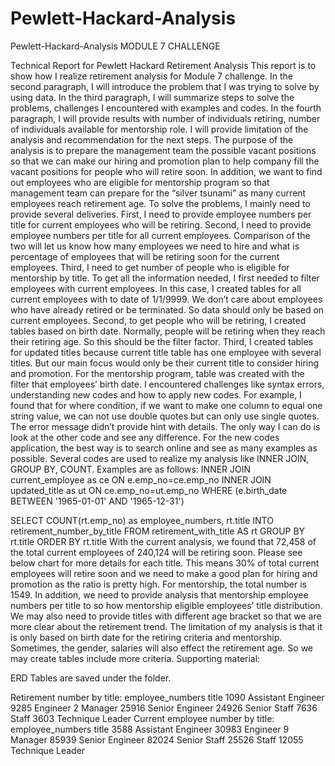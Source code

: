 # Pewlett-Hackard-Analysis
Pewlett-Hackard-Analysis MODULE 7 CHALLENGE


Technical Report for Pewlett Hackard Retirement Analysis
This report is to show how I realize retirement analysis for Module 7 challenge. In the second paragraph, I will introduce the problem that I was trying to solve by using data. In the third paragraph, I will summarize steps to solve the problems, challenges I encountered with examples and codes. In the fourth paragraph, I will provide results with number of individuals retiring, number of individuals available for mentorship role. I will provide limitation of the analysis and recommendation for the next steps.
The purpose of the analysis is to prepare the management team the possible vacant positions so that we can make our hiring and promotion plan to help company fill the vacant positions for people who will retire soon. In addition, we want to find out employees who are eligible for mentorship program so that management team can prepare for the “silver tsunami” as many current employees reach retirement age.
To solve the problems, I mainly need to provide several deliveries. First, I need to provide employee numbers per title for current employees who will be retiring. Second, I need to provide employee numbers per title for all current employees. Comparison of the two will let us know how many employees we need to hire and what is percentage of employees that will be retiring soon for the current employees. Third, I need to get number of people who is eligible for mentorship by title. To get all the information needed, I first needed to filter employees with current employees. In this case, I created tables for all current employees with to date of 1/1/9999. We don’t care about employees who have already retired or be terminated. So data should only be based on current employees. Second, to get people who will be retiring, I created tables based on birth date. Normally, people will be retiring when they reach their retiring age. So this should be the filter factor. Third, I created tables for updated titles because current title table has one employee with several titles. But our main focus would only be their current title to consider hiring and promotion. For the mentorship program, table was created with the filter that employees’ birth date. I encountered challenges like syntax errors, understanding new codes and how to apply new codes. For example, I found that for where condition, if we want to make one column to equal one string value, we can not use double  quotes but can only use single quotes. The error message didn’t provide hint with details. The only way I can do is look at the other code and see any difference. For the new codes application, the best way is to search online and see as many examples as possible. Several codes are used to realize my analysis like INNER JOIN, GROUP BY, COUNT. Examples are as follows:
INNER JOIN current_employee as ce
ON e.emp_no=ce.emp_no
INNER JOIN updated_title as ut
ON ce.emp_no=ut.emp_no
WHERE (e.birth_date BETWEEN '1965-01-01' AND '1965-12-31')

SELECT COUNT(rt.emp_no) as employee_numbers, rt.title
INTO retirement_number_by_title
FROM retirement_with_title AS rt
GROUP BY rt.title
ORDER BY rt.title
With the current analysis, we found that 72,458 of the total current employees of 240,124 will be retiring soon. Please see below chart for more details for each title. This means 30% of total current employees will retire soon and we need to make a good plan for hiring and promotion as the ratio is pretty high. For mentorship, the total number is 1549. In addition, we need to provide analysis that mentorship employee numbers per title to so how mentorship eligible employees’ title distribution. We may also need to provide titles with different age bracket so that we are more clear about the retirement trend. The limitation of my analysis is that it is only based on birth date for the retiring criteria and mentorship. Sometimes, the gender, salaries will also effect the retirement age. So we may create tables include more criteria.
Supporting material:
 
ERD Tables are saved under the folder.




Retirement number by title:
employee_numbers	title
1090	Assistant Engineer
9285	Engineer
2	Manager
25916	Senior Engineer
24926	Senior Staff
7636	Staff
3603	Technique Leader
Current employee number by title:
employee_numbers	title
3588	Assistant Engineer
30983	Engineer
9	Manager
85939	Senior Engineer
82024	Senior Staff
25526	Staff
12055	Technique Leader

